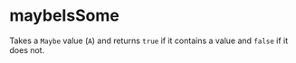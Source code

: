 # maybeIsSome

Takes a `Maybe` value (`A`) and returns `true` if it contains a value and `false` if it does not.
